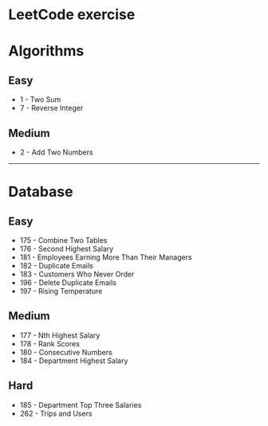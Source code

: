 LeetCode exercise
==============================

# Algorithms

## Easy
- 1 - Two Sum
- 7 - Reverse Integer

## Medium
- 2 - Add Two Numbers

-------------------------------------------------------------------------------

# Database

## Easy
- 175 - Combine Two Tables
- 176 - Second Highest Salary
- 181 - Employees Earning More Than Their Managers
- 182 - Duplicate Emails
- 183 - Customers Who Never Order
- 196 - Delete Duplicate Emails
- 197 - Rising Temperature

## Medium
- 177 - Nth Highest Salary
- 178 - Rank Scores
- 180 - Consecutive Numbers
- 184 - Department Highest Salary

## Hard
- 185 - Department Top Three Salaries
- 262 - Trips and Users